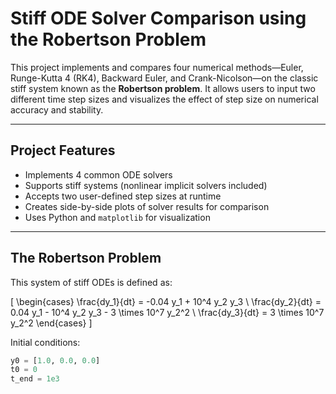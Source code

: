 #  Stiff ODE Solver Comparison using the Robertson Problem

This project implements and compares four numerical methods—Euler, Runge-Kutta 4 (RK4), Backward Euler, and Crank-Nicolson—on the classic stiff system known as the **Robertson problem**. It allows users to input two different time step sizes and visualizes the effect of step size on numerical accuracy and stability.

---

##  Project Features

- Implements 4 common ODE solvers
- Supports stiff systems (nonlinear implicit solvers included)
- Accepts two user-defined step sizes at runtime
- Creates side-by-side plots of solver results for comparison
- Uses Python and `matplotlib` for visualization

---

##  The Robertson Problem

This system of stiff ODEs is defined as:

\[
\begin{cases}
\frac{dy_1}{dt} = -0.04 y_1 + 10^4 y_2 y_3 \\
\frac{dy_2}{dt} = 0.04 y_1 - 10^4 y_2 y_3 - 3 \times 10^7 y_2^2 \\
\frac{dy_3}{dt} = 3 \times 10^7 y_2^2
\end{cases}
\]

Initial conditions:
```python
y0 = [1.0, 0.0, 0.0]
t0 = 0
t_end = 1e3

